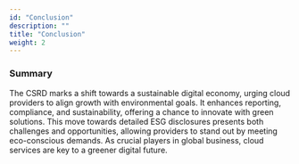 ```yaml
---
id: "Conclusion"
description: ""
title: "Conclusion"
weight: 2
---
```



### Summary

The CSRD marks a shift towards a sustainable digital economy, urging cloud providers to align growth with environmental goals. It enhances reporting, compliance, and sustainability, offering a chance to innovate with green solutions. This move towards detailed ESG disclosures presents both challenges and opportunities, allowing providers to stand out by meeting eco-conscious demands. As crucial players in global business, cloud services are key to a greener digital future.
